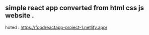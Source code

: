simple react app  converted from  html css js website .
---------------------------------------------------------
hoted : https://foodreactapp-project-1.netlify.app/
